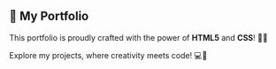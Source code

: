 <h2>🌟 My Portfolio</h2>
<p>This portfolio is proudly crafted with the power of <strong>HTML5</strong> and <strong>CSS</strong>! 🎨✨</p>
<p>Explore my projects, where creativity meets code! 💻🚀</p>
